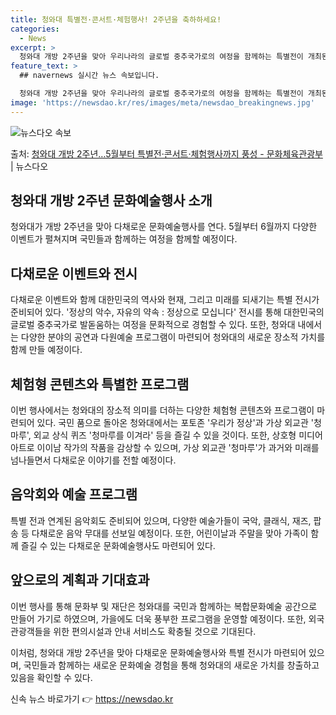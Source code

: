```yaml
---
title: 청와대 특별전·콘서트·체험행사! 2주년을 축하하세요!
categories:
  - News
excerpt: >
  청와대 개방 2주년을 맞아 우리나라의 글로벌 중추국가로의 여정을 함께하는 특별전이 개최된다. 또, 5월 5일…
feature_text: >
  ## navernews 실시간 뉴스 속보입니다.

  청와대 개방 2주년을 맞아 우리나라의 글로벌 중추국가로의 여정을 함께하는 특별전이 개최된다. 또, 5월 5일…
image: 'https://newsdao.kr/res/images/meta/newsdao_breakingnews.jpg'
---
```


![뉴스다오 속보](https://newsdao.kr/res/images/meta/newsdao_breakingnews.jpg)

<p>출처: <a href="https://newsdao.kr/3707" rel="dofollow">청와대 개방 2주년…5월부터 특별전·콘서트·체험행사까지 풍성  - 문화체육관광부</a> | 뉴스다오</p>

<h2 data-ke-size="size26">청와대 개방 2주년 문화예술행사 소개</h2>
청와대가 개방 2주년을 맞아 다채로운 문화예술행사를 연다. 5월부터 6월까지 다양한 이벤트가 펼쳐지며 국민들과 함께하는 여정을 함께할 예정이다.

<h2 data-ke-size="size24">다채로운 이벤트와 전시</h2>
다채로운 이벤트와 함께 대한민국의 역사와 현재, 그리고 미래를 되새기는 특별 전시가 준비되어 있다. '정상의 악수, 자유의 약속 : 정상으로 모십니다' 전시를 통해 대한민국의 글로벌 중추국가로 발돋움하는 여정을 문화적으로 경험할 수 있다. 또한, 청와대 내에서는 다양한 분야의 공연과 다원예술 프로그램이 마련되어 청와대의 새로운 장소적 가치를 함께 만들 예정이다.

<h2 data-ke-size="size24">체험형 콘텐츠와 특별한 프로그램</h2>
이번 행사에서는 청와대의 장소적 의미를 더하는 다양한 체험형 콘텐츠와 프로그램이 마련되어 있다. 국민 품으로 돌아온 청와대에서는 포토존 '우리가 정상'과 가상 외교관 '청마루', 외교 상식 퀴즈 '청마루를 이겨라' 등을 즐길 수 있을 것이다. 또한, 상호형 미디어아트로 이이남 작가의 작품을 감상할 수 있으며, 가상 외교관 '청마루'가 과거와 미래를 넘나들면서 다채로운 이야기를 전할 예정이다.

<h2 data-ke-size="size24">음악회와 예술 프로그램</h2>
특별 전과 연계된 음악회도 준비되어 있으며, 다양한 예술가들이 국악, 클래식, 재즈, 팝송 등 다채로운 음악 무대를 선보일 예정이다. 또한, 어린이날과 주말을 맞아 가족이 함께 즐길 수 있는 다채로운 문화예술행사도 마련되어 있다.

<h2 data-ke-size="size24">앞으로의 계획과 기대효과</h2>
이번 행사를 통해 문화부 및 재단은 청와대를 국민과 함께하는 복합문화예술 공간으로 만들어 가기로 하였으며, 가을에도 더욱 풍부한 프로그램을 운영할 예정이다. 또한, 외국 관광객들을 위한 편의시설과 안내 서비스도 확충될 것으로 기대된다.

이처럼, 청와대 개방 2주년을 맞아 다채로운 문화예술행사와 특별 전시가 마련되어 있으며, 국민들과 함께하는 새로운 문화예술 경험을 통해 청와대의 새로운 가치를 창출하고 있음을 확인할 수 있다. 

신속 뉴스 바로가기 👉 <a href="https://newsdao.kr" rel="dofollow">https://newsdao.kr</a>



